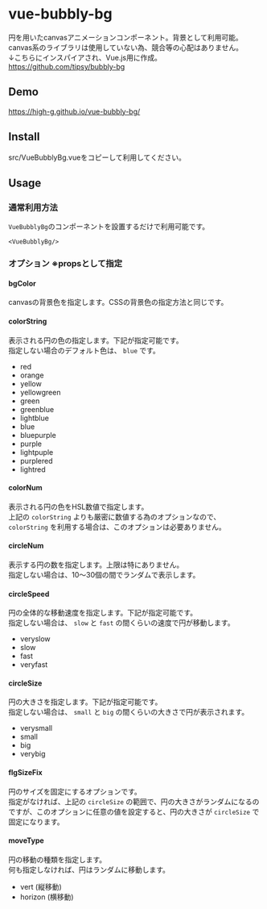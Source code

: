 vue-bubbly-bg
====
円を用いたcanvasアニメーションコンポーネント。背景として利用可能。  
canvas系のライブラリは使用していない為、競合等の心配はありません。  
↓こちらにインスパイアされ、Vue.js用に作成。  
https://github.com/tipsy/bubbly-bg

## Demo
https://high-g.github.io/vue-bubbly-bg/

## Install
src/VueBubblyBg.vueをコピーして利用してください。

## Usage

### 通常利用方法
`VueBubblyBg`のコンポーネントを設置するだけで利用可能です。
```
<VueBubblyBg/>
```

### オプション ※propsとして指定

#### bgColor
canvasの背景色を指定します。CSSの背景色の指定方法と同じです。

#### colorString
表示される円の色の指定します。下記が指定可能です。  
指定しない場合のデフォルト色は、 `blue` です。
- red
- orange
- yellow
- yellowgreen
- green
- greenblue
- lightblue
- blue
- bluepurple
- purple
- lightpuple
- purplered
- lightred

#### colorNum
表示される円の色をHSL数値で指定します。  
上記の `colorString` よりも厳密に数値する為のオプションなので、  
`colorString` を利用する場合は、このオプションは必要ありません。

####  circleNum
表示する円の数を指定します。上限は特にありません。  
指定しない場合は、10〜30個の間でランダムで表示します。

#### circleSpeed
円の全体的な移動速度を指定します。下記が指定可能です。  
指定しない場合は、 `slow` と `fast` の間くらいの速度で円が移動します。
- veryslow
- slow
- fast
- veryfast

#### circleSize
円の大きさを指定します。下記が指定可能です。  
指定しない場合は、 `small` と `big` の間くらいの大きさで円が表示されます。
- verysmall
- small
- big
- verybig

#### flgSizeFix
円のサイズを固定にするオプションです。  
指定がなければ、上記の `circleSize` の範囲で、円の大きさがランダムになるのですが、このオプションに任意の値を設定すると、円の大きさが `circleSize` で固定になります。

#### moveType
円の移動の種類を指定します。  
何も指定しなければ、円はランダムに移動します。
- vert (縦移動)
- horizon (横移動)
